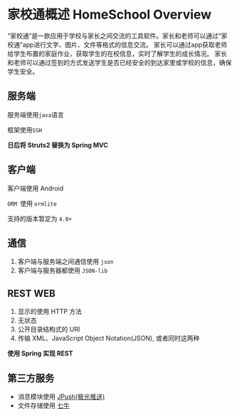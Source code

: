 # 家校通概述 HomeSchool Overview

“家校通”是一款应用于学校与家长之间交流的工具软件。家长和老师可以通过“家校通”app进行文字、图片、文件等格式的信息交流。
家长可以通过app获取老师给学生布置的家庭作业，获取学生的在校信息，实时了解学生的成长情况。
家长和老师可以通过签到的方式发送学生是否已经安全的到达家里或学校的信息，确保学生安全。


## 服务端

服务端使用`java`语言

框架使用`SSH` 

**日后将 Struts2 替换为 Spring MVC**

## 客户端

客户端使用 Android

`ORM `使用 `ormlite`

支持的版本暂定为 `4.0+`

## 通信

1. 客户端与服务端之间通信使用 `json`
2. 客户端与服务器都使用 `JSON-lib`

## REST WEB
1. 显示的使用 HTTP 方法
2. 无状态
3. 公开目录结构式的 URI
4. 传输 XML、JavaScript Object Notation(JSON), 或者同时这两种

**使用 Spring 实现 REST**


## 第三方服务

* 消息模块使用 [JPush(极光推送)](https://www.jpush.cn/)
* 文件存储使用 [七牛](http://www.qiniu.com/)
